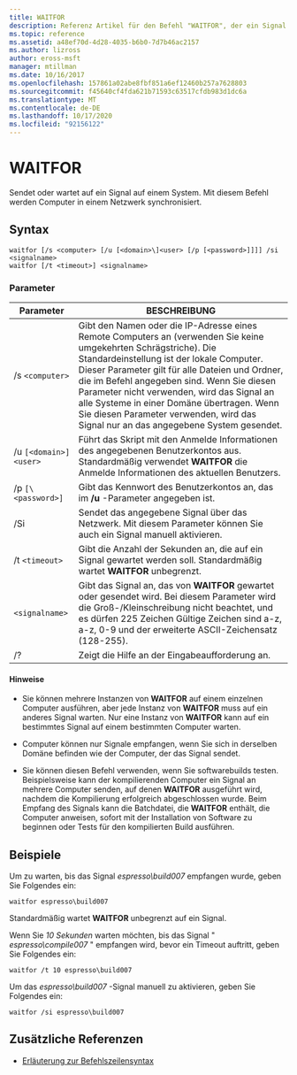 ```yaml
---
title: WAITFOR
description: Referenz Artikel für den Befehl "WAITFOR", der ein Signal an ein System sendet oder darauf wartet.
ms.topic: reference
ms.assetid: a48ef70d-4d28-4035-b6b0-7d7b46ac2157
ms.author: lizross
author: eross-msft
manager: mtillman
ms.date: 10/16/2017
ms.openlocfilehash: 157861a02abe8fbf851a6ef12460b257a7628803
ms.sourcegitcommit: f45640cf4fda621b71593c63517cfdb983d1dc6a
ms.translationtype: MT
ms.contentlocale: de-DE
ms.lasthandoff: 10/17/2020
ms.locfileid: "92156122"
---
```

# <a name="waitfor"></a>WAITFOR

Sendet oder wartet auf ein Signal auf einem System. Mit diesem Befehl werden Computer in einem Netzwerk synchronisiert.

## <a name="syntax"></a>Syntax

```
waitfor [/s <computer> [/u [<domain>\]<user> [/p [<password>]]]] /si <signalname>
waitfor [/t <timeout>] <signalname>
```

### <a name="parameters"></a>Parameter

| Parameter | BESCHREIBUNG |
|--|--|
| /s `<computer>` | Gibt den Namen oder die IP-Adresse eines Remote Computers an (verwenden Sie keine umgekehrten Schrägstriche). Die Standardeinstellung ist der lokale Computer. Dieser Parameter gilt für alle Dateien und Ordner, die im Befehl angegeben sind. Wenn Sie diesen Parameter nicht verwenden, wird das Signal an alle Systeme in einer Domäne übertragen. Wenn Sie diesen Parameter verwenden, wird das Signal nur an das angegebene System gesendet. |
| /u `[<domain>]<user>` | Führt das Skript mit den Anmelde Informationen des angegebenen Benutzerkontos aus. Standardmäßig verwendet **WAITFOR** die Anmelde Informationen des aktuellen Benutzers. |
| /p `[\<password>]` | Gibt das Kennwort des Benutzerkontos an, das im **/u** -Parameter angegeben ist. |
| /Si | Sendet das angegebene Signal über das Netzwerk. Mit diesem Parameter können Sie auch ein Signal manuell aktivieren. |
| /t `<timeout>` | Gibt die Anzahl der Sekunden an, die auf ein Signal gewartet werden soll. Standardmäßig wartet **WAITFOR** unbegrenzt. |
| `<signalname>` | Gibt das Signal an, das von **WAITFOR** gewartet oder gesendet wird. Bei diesem Parameter wird die Groß-/Kleinschreibung nicht beachtet, und es dürfen 225 Zeichen Gültige Zeichen sind a-z, a-z, 0-9 und der erweiterte ASCII-Zeichensatz (128-255). |
| /? | Zeigt die Hilfe an der Eingabeaufforderung an. |

#### <a name="remarks"></a>Hinweise

- Sie können mehrere Instanzen von **WAITFOR** auf einem einzelnen Computer ausführen, aber jede Instanz von **WAITFOR** muss auf ein anderes Signal warten. Nur eine Instanz von **WAITFOR** kann auf ein bestimmtes Signal auf einem bestimmten Computer warten.

- Computer können nur Signale empfangen, wenn Sie sich in derselben Domäne befinden wie der Computer, der das Signal sendet.

- Sie können diesen Befehl verwenden, wenn Sie softwarebuilds testen. Beispielsweise kann der kompilierenden Computer ein Signal an mehrere Computer senden, auf denen **WAITFOR** ausgeführt wird, nachdem die Kompilierung erfolgreich abgeschlossen wurde. Beim Empfang des Signals kann die Batchdatei, die **WAITFOR** enthält, die Computer anweisen, sofort mit der Installation von Software zu beginnen oder Tests für den kompilierten Build ausführen.

## <a name="examples"></a>Beispiele

Um zu warten, bis das Signal *espresso\build007* empfangen wurde, geben Sie Folgendes ein:

```
waitfor espresso\build007
```

Standardmäßig wartet **WAITFOR** unbegrenzt auf ein Signal.

Wenn Sie *10 Sekunden* warten möchten, bis das Signal " *espresso\compile007* " empfangen wird, bevor ein Timeout auftritt, geben Sie Folgendes ein:

```
waitfor /t 10 espresso\build007
```

Um das *espresso\build007* -Signal manuell zu aktivieren, geben Sie Folgendes ein:

```
waitfor /si espresso\build007
```

## <a name="additional-references"></a>Zusätzliche Referenzen

- [Erläuterung zur Befehlszeilensyntax](command-line-syntax-key.md)
